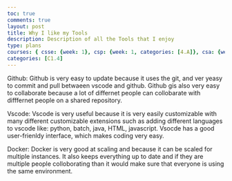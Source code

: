 ```yaml
---
toc: true
comments: true
layout: post
title: Why I like my Tools
description: Description of all the Tools that I enjoy
type: plans
courses: { csse: {week: 1}, csp: {week: 1, categories: [4.A]}, csa: {week: 0} }
categories: [C1.4]
---
```


Github:
Github is very easy to update because it uses the git, and ver yeasy to commit and pull betwaeen vscode and github. Github gis also very easy to collaborate because a lot of differnet people can collobarate  with difffernet people on a shared repository.

Vscode: Vscode is very useful because it is very easily customizable with many different customizable extensions such as adding different languages to vscode like: python, batch, java, HTML, javascript. Vsocde has a good user-frienldy interface, which makes coding very easy.

Docker: Docker is very good at scaling and because it can be scaled for multiple instances. It also keeps everything up to date and if they are multiple people colloborating than it would make sure that everyone is using the same environment.